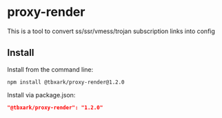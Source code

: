 # proxy-render

This is a tool to convert ss/ssr/vmess/trojan subscription links into config


## Install

Install from the command line:
```shell
npm install @tbxark/proxy-render@1.2.0
```
Install via package.json:
```json
"@tbxark/proxy-render": "1.2.0"
```
